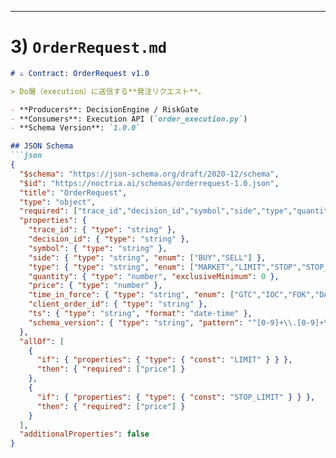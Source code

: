 
---

# 3) `OrderRequest.md`
```markdown
# ⚔️ Contract: OrderRequest v1.0

> Do層（execution）に送信する**発注リクエスト**。

- **Producers**: DecisionEngine / RiskGate
- **Consumers**: Execution API (`order_execution.py`)
- **Schema Version**: `1.0.0`

## JSON Schema
```json
{
  "$schema": "https://json-schema.org/draft/2020-12/schema",
  "$id": "https://noctria.ai/schemas/orderrequest-1.0.json",
  "title": "OrderRequest",
  "type": "object",
  "required": ["trace_id","decision_id","symbol","side","type","quantity","ts","schema_version"],
  "properties": {
    "trace_id": { "type": "string" },
    "decision_id": { "type": "string" },
    "symbol": { "type": "string" },
    "side": { "type": "string", "enum": ["BUY","SELL"] },
    "type": { "type": "string", "enum": ["MARKET","LIMIT","STOP","STOP_LIMIT"] },
    "quantity": { "type": "number", "exclusiveMinimum": 0 },
    "price": { "type": "number" },
    "time_in_force": { "type": "string", "enum": ["GTC","IOC","FOK","DAY"], "default": "GTC" },
    "client_order_id": { "type": "string" },
    "ts": { "type": "string", "format": "date-time" },
    "schema_version": { "type": "string", "pattern": "^[0-9]+\\.[0-9]+\\.[0-9]+$" }
  },
  "allOf": [
    {
      "if": { "properties": { "type": { "const": "LIMIT" } } },
      "then": { "required": ["price"] }
    },
    {
      "if": { "properties": { "type": { "const": "STOP_LIMIT" } } },
      "then": { "required": ["price"] }
    }
  ],
  "additionalProperties": false
}

